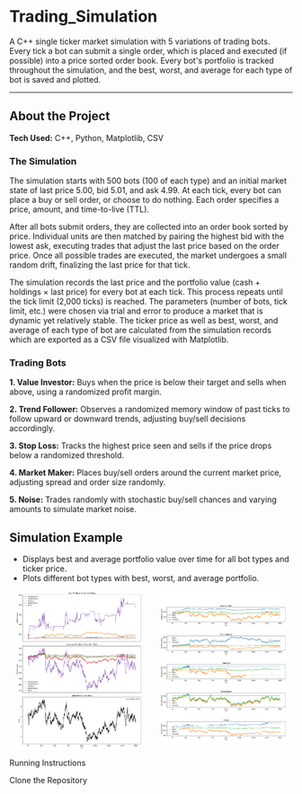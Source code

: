 # Trading_Simulation

A C++ single ticker market simulation with 5 variations of trading bots. Every tick a bot can submit a single order, which is placed and executed (if possible) into a price sorted order book. Every bot's portfolio is tracked throughout the simulation, and the best, worst, and average for each type of bot is saved and plotted.

---

## About the Project

**Tech Used:** C++, Python, Matplotlib, CSV

### The Simulation
The simulation starts with 500 bots (100 of each type) and an initial market state of last price 5.00, bid 5.01, and ask 4.99. At each tick, every bot can place a buy or sell order, or choose to do nothing. Each order specifies a price, amount, and time-to-live (TTL).

After all bots submit orders, they are collected into an order book sorted by price. Individual units are then matched by pairing the highest bid with the lowest ask, executing trades that adjust the last price based on the order price. Once all possible trades are executed, the market undergoes a small random drift, finalizing the last price for that tick.

The simulation records the last price and the portfolio value (cash + holdings × last price) for every bot at each tick. This process repeats until the tick limit (2,000 ticks) is reached. The parameters (number of bots, tick limit, etc.) were chosen via trial and error to produce a market that is dynamic yet relatively stable. The ticker price as well as  best, worst, and average of each type of bot are calculated from the simulation records which are exported as a CSV file visualized with Matplotlib.

### Trading Bots
**1. Value Investor:** Buys when the price is below their target and sells when above, using a randomized profit margin.

**2. Trend Follower:** Observes a randomized memory window of past ticks to follow upward or downward trends, adjusting buy/sell decisions accordingly.

**3. Stop Loss:** Tracks the highest price seen and sells if the price drops below a randomized threshold.

**4. Market Maker:** Places buy/sell orders around the current market price, adjusting spread and order size randomly.

**5. Noise:** Trades randomly with stochastic buy/sell chances and varying amounts to simulate market noise.

## Simulation Example
- Displays best and average portfolio value over time for all bot types and ticker price.
- Plots different bot types with best, worst, and average portfolio.
<div style="display: flex; justify-content: center; gap: 10px;">
  <img src="demos/TradingSimulationBotComparisonDisplay.png" 
     alt="Demo Screenshot" 
     style="display: block; margin: 0 auto; width: 45%;">
  <img src="demos/TradingSimulationBotsDisplay.png" 
     alt="Demo Screenshot" 
     style="display: block; margin: 0 auto; width: 45%;">
  
</div>

Running Instructions

Clone the Repository

